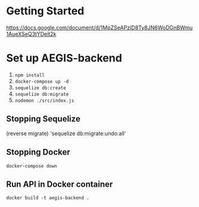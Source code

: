 # Getting Started
https://docs.google.com/document/d/1MpZSeAPzID8Ty8JN6WoDGnBWmu1AueXSeQ3tYDeit2k

# Set up AEGIS-backend
1. `npm install`
2. `docker-compose up -d`
3. `sequelize db:create`
4. `sequelize db:migrate`
5. `nodemon ./src/index.js`

## Stopping Sequelize

(reverse migrate) 'sequelize db:migrate:undo:all'

## Stopping Docker

`docker-compose down`
## Run API in Docker container

`docker build -t aegis-backend .`